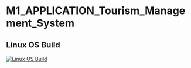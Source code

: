 # M1_APPLICATION_Tourism_Management_System

## Linux OS Build
[![Linux OS Build](https:/sreeni1346/M1_APPLICATION_Tourism_Management_system/github.com//actions/workflows/Linux_c-cpp.yml/badge.svg)](https://github.com//sreeni1346/M1_APPLICATION_Tourism_Management_system/blob/main/.github/workflows/Linux_c-cpp.yml)
